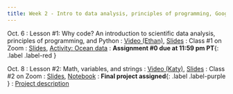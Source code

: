 ```yaml
---
title: Week 2 - Intro to data analysis, principles of programming, Google Colab notebooks, variables, mathematical operations, strings
---
```


Oct. 6
: Lesson #1: Why code? An introduction to scientific data analysis, principles of programming, and Python
  : [Video (Ethan)](#), [Slides](#)
: Class #1 on Zoom
  : [Slides](#), [Activity: Ocean data](#)
: **Assignment #0 due at 11:59 pm PT**{: .label .label-red }

Oct. 8
: Lesson #2: Math, variables, and strings
  : [Video (Katy)](#), [Slides](#)
: Class #2 on Zoom
  : [Slides](#), [Notebook](#)
: **Final project assigned**{: .label .label-purple }
  : [Project description](#)

